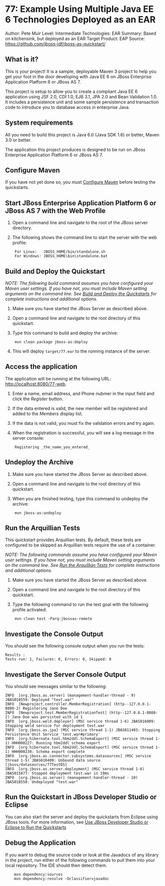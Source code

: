 77: Example Using Multiple Java EE 6 Technologies Deployed as an EAR
==============================================================================================
Author: Pete Muir
Level: Intermediate
Technologies: EAR
Summary: Based on kitchensink, but deployed as an EAR
Target Product: EAP
Source: <https://github.com/jboss-jdf/jboss-as-quickstart/>

What is it?
-----------

This is your project! It is a sample, deployable Maven 3 project to help you get your foot in the door developing with Java EE 6 on JBoss Enterprise Application Platform 6 or JBoss AS 7. 

This project is setup to allow you to create a compliant Java EE 6 application using JSF 2.0, CDI 1.0, EJB 3.1, JPA 2.0 and Bean Validation 1.0. It includes a persistence unit and some sample persistence and transaction code to introduce you to database access in enterprise Java. 

System requirements
-------------------

All you need to build this project is Java 6.0 (Java SDK 1.6) or better, Maven 3.0 or better.

The application this project produces is designed to be run on JBoss Enterprise Application Platform 6 or JBoss AS 7. 

 
Configure Maven
---------------

If you have not yet done so, you must [Configure Maven](../README.md#configure-maven) before testing the quickstarts.


Start JBoss Enterprise Application Platform 6 or JBoss AS 7 with the Web Profile
-------------------------

1. Open a command line and navigate to the root of the JBoss server directory.
2. The following shows the command line to start the server with the web profile:

        For Linux:   JBOSS_HOME/bin/standalone.sh
        For Windows: JBOSS_HOME\bin\standalone.bat

 
Build and Deploy the Quickstart
-------------------------

_NOTE: The following build command assumes you have configured your Maven user settings. If you have not, you must include Maven setting arguments on the command line. See [Build and Deploy the Quickstarts](../README.md#build-and-deploy-the-quickstarts) for complete instructions and additional options._

1. Make sure you have started the JBoss Server as described above.
2. Open a command line and navigate to the root directory of this quickstart.
3. Type this command to build and deploy the archive:

        mvn clean package jboss-as:deploy

4. This will deploy `target/77.ear` to the running instance of the server.


Access the application 
---------------------

The application will be running at the following URL: <http://localhost:8080/77-web>.

1. Enter a name, email address, and Phone nubmer in the input field and click the _Register_ button.
2. If the data entered is valid, the new member will be registered and added to the _Members_ display list.
3. If the data is not valid, you must fix the validation errors and try again.
4. When the registration is successful, you will see a log message in the server console:

        Registering _the_name_you_entered_


Undeploy the Archive
--------------------

1. Make sure you have started the JBoss Server as described above.
2. Open a command line and navigate to the root directory of this quickstart.
3. When you are finished testing, type this command to undeploy the archive:

        mvn jboss-as:undeploy


Run the Arquillian Tests 
-------------------------

This quickstart provides Arquillian tests. By default, these tests are configured to be skipped as Arquillian tests require the use of a container. 

_NOTE: The following commands assume you have configured your Maven user settings. If you have not, you must include Maven setting arguments on the command line. See [Run the Arquillian Tests](../README.md#run-the-arquillian-tests) for complete instructions and additional options._

1. Make sure you have started the JBoss Server as described above.
2. Open a command line and navigate to the root directory of this quickstart.
3. Type the following command to run the test goal with the following profile activated:

        mvn clean test -Parq-jbossas-remote 


Investigate the Console Output
---------------------
You should see the following console output when you run the tests:

    Results :
    Tests run: 1, Failures: 0, Errors: 0, Skipped: 0


Investigate the Server Console Output
---------------------
You should see messages similar to the following:

    INFO  [org.jboss.as.server] (management-handler-thread - 9) JBAS018559: Deployed "test.war"
    INFO  [Newproject.controller.MemberRegistration] (http--127.0.0.1-8080-2) Registering Jane Doe
    INFO  [Newproject.test.MemberRegistrationTest] (http--127.0.0.1-8080-2) Jane Doe was persisted with id 1
    INFO  [org.jboss.weld.deployer] (MSC service thread 1-6) JBAS016009: Stopping weld service for deployment test.war
    INFO  [org.jboss.as.jpa] (MSC service thread 1-1) JBAS011403: Stopping Persistence Unit Service 'test.war#primary'
    INFO  [org.hibernate.tool.hbm2ddl.SchemaExport] (MSC service thread 1-1) HHH000227: Running hbm2ddl schema export
    INFO  [org.hibernate.tool.hbm2ddl.SchemaExport] (MSC service thread 1-1) HHH000230: Schema export complete
    INFO  [org.jboss.as.connector.subsystems.datasources] (MSC service thread 1-5) JBAS010409: Unbound data source [jboss/datasources/77TestDS]
    INFO  [org.jboss.as.server.deployment] (MSC service thread 1-6) JBAS015877: Stopped deployment test.war in 19ms
    INFO  [org.jboss.as.server] (management-handler-thread - 10) JBAS018558: Undeployed "test.war"


Run the Quickstart in JBoss Developer Studio or Eclipse
-------------------------------------
You can also start the server and deploy the quickstarts from Eclipse using JBoss tools. For more information, see [Use JBoss Developer Studio or Eclipse to Run the Quickstarts](../README.md#use-jboss-developer-studio-or-eclipse-to-run-the-quickstarts) 


Debug the Application
---------------------

If you want to debug the source code or look at the Javadocs of any library in the project, run either of the following commands to pull them into your local repository. The IDE should then detect them.

        mvn dependency:sources
        mvn dependency:resolve -Dclassifier=javadoc
